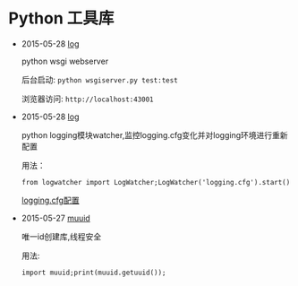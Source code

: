 # Python 工具库 #

+ 2015-05-28 [log](https://github.com/imsilence/packages/blob/master/python/webserver)

   python wsgi webserver

   后台启动: `python wsgiserver.py test:test`

   浏览器访问: `http://localhost:43001`

+ 2015-05-28 [log](https://github.com/imsilence/packages/blob/master/python/log)

   python logging模块watcher,监控logging.cfg变化并对logging环境进行重新配置 
   
   用法：

   `from logwatcher import LogWatcher;LogWatcher('logging.cfg').start()`

   [logging.cfg配置](https://github.com/imsilence/blogs/blob/master/python/python_logging.md)

+ 2015-05-27 [muuid](https://github.com/imsilence/packages/blob/master/python/muuid.py)
      
    唯一id创建库,线程安全
      
    用法:

    `import muuid;print(muuid.getuuid());`
